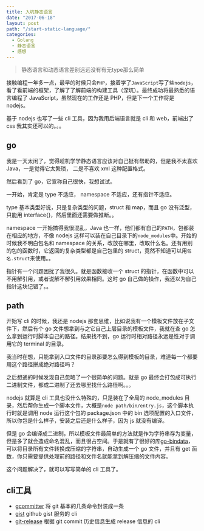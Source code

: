 ```yaml
---
title: 入坑静态语言
date: "2017-06-18"
layout: post
path: "/start-static-language/"
categories:
  - Golang
  - 静态语言
  - 感想
---
```


> 静态语言和动态语言差别远远没有有无type那么简单

接触编程一年多一点，最早的时候只会`PHP`，接着学了`JavaScript`写了些`nodejs`，看了看前端的框架，了解了了解前端的构建工具（深坑）。最终成功将最熟悉的语言编程了 JavaScript，虽然现在的工作还是 PHP，但是下一个工作将是 nodejs。

基于 nodejs 也写了一些 cli 工具，因为我用后端语言就是 cli 和 web，前端出了 css 我其实还可以的。。。

<!--more-->

## go

我是一天太闲了，觉得趁机学学静态语言应该对自己挺有帮助的，但是我不太喜欢 Java，一是觉得它太繁琐， 二是不喜欢 xml 这种配置格式。

然后看到了 go，它宣称自己很快，我想试试。

一开始，肯定是 type 不适应， namespace 不适应，还有指针不适应。

type 基本类型好说，只是复杂类型的问题，struct 和 map，而且 go 没有泛型，只能用 interface{}，然后里面还需要做推断。。

namespace 一开始搞得我很混乱，Java 也一样，他们都有自己的`PATH`，包都装在相应的地方，不像 nodejs 这样可以装在自己目录下的`node_modules`中。开始的时候我不明白包名和 namespace 的关系，改放在哪里，改取什么名。还有用别的包的函数时，它返回的复杂类型都是自己包里的 struct，竟然不知道可以用`包名.struct`来使用。。

指针有一个问题困扰了我很久。就是函数接收一个 struct 的指针，在函数中可以不用解引用，或者说解不解引用效果相同。这时 go 自己做的操作，我还以为自己指针这块记错了。。

## path

开始写 cli 的时候，我还是 nodejs 那套思维，比如说我有一个模板文件放在子文件下，然后有个 go 文件想拿到与之它自己上层目录的模板文件，我就在查 go 怎么拿到运行时脚本自己的路径。结果找不到，go 运行时相对路径永远是性对于调用它的 terminal 的目录。

我当时在想，只能拿到入口文件的目录那要怎么得到模板的目录，难道每一个都要用这个路径拼成绝对路径吗？

之后想通的时候发现自己忽略了一个很简单的问题。就是 go 最终会打包成可执行二进制文件，都成二进制了还去哪里找什么路径啊。。。

nodejs 就算是 cli 工具也没什么特殊的，只是装在了全局的 node_modules 目录，然后帮你生成一个脚本文件，大概是`node path/bin/entry.js`，这个脚本执行时就是调用 node 运行这个包的 package.json 中的 bin 选项配置的入口文件，所以你包是什么样子，安装之后还是什么样子，因为 js 就没有编译。

但是 go 会编译成二进制，所以模板文件最简单的方法就是作为字符串存为变量，但是多了就会造成命名混乱，而且很占空间。于是就有了很好的库[go-bindata](https://github.com/jteeuwen/go-bindata)，可以将目录所有文件转换成压缩的字符串，自动生成一个 go 文件，并且有 get 函数，你只需要提供处理前的路径和文件名就能拿到解压缩的文件内容。

这个问题解决了，就可以写写简单的 cli 工具了。

## cli工具

- [gcommitter](https://github.com/zcong1993/gcommitter) 将 git 基本的几条命令封装成一条
- [gist](https://github.com/zcong1993/gist) github gist 服务的 cli
- [git-release](https://github.com/zcong1993/git-release) 根据 git commit 历史信息生成 release 信息的 cli
